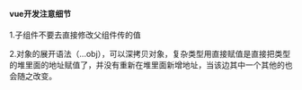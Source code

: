 #### vue开发注意细节

1.子组件不要去直接修改父组件传的值

2.对象的展开语法（...obj），可以深拷贝对象，复杂类型用直接赋值是直接把类型的堆里面的地址赋值了，并没有重新在堆里面新增地址，当该边其中一个其他的也会随之改变。